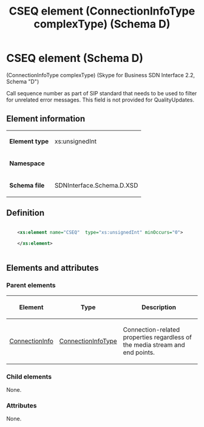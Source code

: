 ﻿---
title: CSEQ element (ConnectionInfoType complexType) (Schema D)
TOCTitle: CSEQ element
ms:assetid: 1f77eda5-0bee-f83b-9576-a6ea8187bafe
ms:mtpsurl: https://msdn.microsoft.com/library/Mt149464(v=office.16)
ms:contentKeyID: 65855411
ms.date: 08/24/2015
mtps_version: v=office.16
dev_langs:
- xml
---

# CSEQ element (Schema D)

(ConnectionInfoType complexType) (Skype for Business SDN Interface 2.2, Schema "D")

Call sequence number as part of SIP standard that needs to be used to filter for unrelated error messages. This field is not provided for QualityUpdates.  

## Element information

<table>
<colgroup>
<col />
<col />
</colgroup>
<tbody>
<tr class="odd">
<td><p><strong>Element type</strong></p></td>
<td><p>xs:unsignedInt</p></td>
</tr>
<tr class="even">
<td><p><strong>Namespace</strong></p></td>
<td><p></p></td>
</tr>
<tr class="odd">
<td><p><strong>Schema file</strong></p></td>
<td><p>SDNInterface.Schema.D.XSD</p></td>
</tr>
</tbody>
</table>


## Definition

```xml

    <xs:element name="CSEQ"  type="xs:unsignedInt" minOccurs="0">
    
    </xs:element>
  
```

## Elements and attributes

### Parent elements

<table>
<colgroup>
<col />
<col />
<col />
</colgroup>
<thead>
<tr class="header">
<th><p>Element</p></th>
<th><p>Type</p></th>
<th><p>Description</p></th>
</tr>
</thead>
<tbody>
<tr class="odd">
<td><p><a href="connectioninfo-element-messagetype-complextype-skype-for-business-sdn-interface-2-2-schema-d.md">ConnectionInfo</a></p></td>
<td><p><a href="connectioninfotype-complextype-skype-for-business-sdn-interface-2-2-schema-d.md">ConnectionInfoType</a></p></td>
<td><p>Connection-related properties regardless of the media stream and end points.</p></td>
</tr>
</tbody>
</table>


### Child elements

None.

### Attributes

None.

